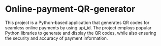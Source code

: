 # Online-payment-QR-generator
This project is a Python-based application that generates QR codes for seamless online payments by using upi_id.  The project employs popular Python libraries to generate and display the QR codes, while also ensuring the security and accuracy of payment information.
